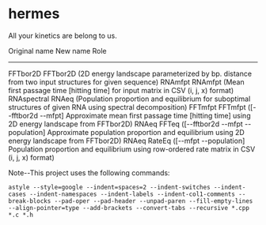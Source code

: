 hermes
======

All your kinetics are belong to us.

Original name     New name                Role
-------------     --------                ----
FFTbor2D          FFTbor2D                (2D energy landscape parameterized by bp. distance from two input structures for given sequence)
RNAmfpt           RNAmfpt                 (Mean first passage time [hitting time] for input matrix in CSV (i, j, x) format)
RNAspectral       RNAeq                   (Population proportion and equilibrium for suboptimal structures of given RNA using spectral decomposition)
FFTmfpt           FFTmfpt                 ([--fftbor2d --mfpt] Approximate mean first passage time [hitting time] using 2D energy landscape from FFTbor2D)
RNAeq             FFTeq                   ([--fftbor2d --mfpt --population] Approximate population proportion and equilibrium using 2D energy landscape from FFTbor2D)
RNAeq             RateEq                  ([--mfpt --population] Population proportion and equilibrium using row-ordered rate matrix in CSV (i, j, x) format)

Note--This project uses the following commands:

    astyle --style=google --indent=spaces=2 --indent-switches --indent-cases --indent-namespaces --indent-labels --indent-col1-comments --break-blocks --pad-oper --pad-header --unpad-paren --fill-empty-lines --align-pointer=type --add-brackets --convert-tabs --recursive *.cpp *.c *.h
